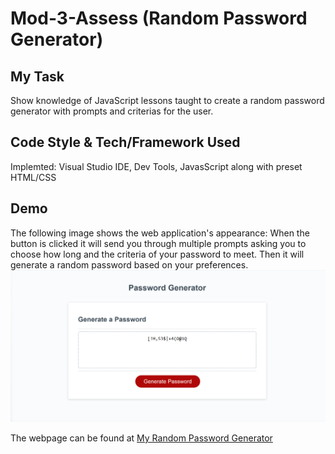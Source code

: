 # Mod-3-Assess (Random Password Generator)

## My Task
Show knowledge of JavaScript lessons taught to create a random password generator with prompts and criterias for the user.

## Code Style & Tech/Framework Used
Implemted: Visual Studio IDE, Dev Tools, JavasScript along with preset HTML/CSS



## Demo
The following image shows the web application's appearance:
When the button is clicked it will send you through multiple prompts asking you to choose how long and the criteria of your password to meet.
Then it will generate a random password based on your preferences.
![Image showing Random Password Generators function.](/02-Challenge/Assets/ReadmeSS.png)

The webpage can be found at [My Random Password Generator](https://seropyan1995.github.io/Mod-3-Assess/)

